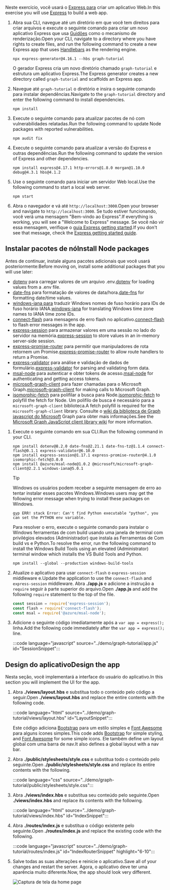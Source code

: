 <!-- markdownlint-disable MD002 MD041 -->

<span data-ttu-id="b8d30-101">Neste exercício, você usará o [Express para](http://expressjs.com/) criar um aplicativo Web.</span><span class="sxs-lookup"><span data-stu-id="b8d30-101">In this exercise you will use [Express](http://expressjs.com/) to build a web app.</span></span>

1. <span data-ttu-id="b8d30-102">Abra sua CLI, navegue até um diretório em que você tem direitos para criar arquivos e execute o seguinte comando para criar um novo aplicativo Express que usa [Guidões](http://handlebarsjs.com/) como o mecanismo de renderização.</span><span class="sxs-lookup"><span data-stu-id="b8d30-102">Open your CLI, navigate to a directory where you have rights to create files, and run the following command to create a new Express app that uses [Handlebars](http://handlebarsjs.com/) as the rendering engine.</span></span>

    ```Shell
    npx express-generator@4.16.1 --hbs graph-tutorial
    ```

    <span data-ttu-id="b8d30-103">O gerador Express cria um novo diretório chamado `graph-tutorial` e estrutura um aplicativo Express.</span><span class="sxs-lookup"><span data-stu-id="b8d30-103">The Express generator creates a new directory called `graph-tutorial` and scaffolds an Express app.</span></span>

1. <span data-ttu-id="b8d30-104">Navegue até `graph-tutorial` o diretório e insira o seguinte comando para instalar dependências.</span><span class="sxs-lookup"><span data-stu-id="b8d30-104">Navigate to the `graph-tutorial` directory and enter the following command to install dependencies.</span></span>

    ```Shell
    npm install
    ```

1. <span data-ttu-id="b8d30-105">Execute o seguinte comando para atualizar pacotes de nó com vulnerabilidades relatadas.</span><span class="sxs-lookup"><span data-stu-id="b8d30-105">Run the following command to update Node packages with reported vulnerabilities.</span></span>

    ```Shell
    npm audit fix
    ```

1. <span data-ttu-id="b8d30-106">Execute o seguinte comando para atualizar a versão do Express e outras dependências.</span><span class="sxs-lookup"><span data-stu-id="b8d30-106">Run the following command to update the version of Express and other dependencies.</span></span>

    ```Shell
    npm install express@4.17.1 http-errors@1.8.0 morgan@1.10.0 debug@4.3.1 hbs@4.1.2
    ```

1. <span data-ttu-id="b8d30-107">Use o seguinte comando para iniciar um servidor Web local.</span><span class="sxs-lookup"><span data-stu-id="b8d30-107">Use the following command to start a local web server.</span></span>

    ```Shell
    npm start
    ```

1. <span data-ttu-id="b8d30-108">Abra o navegador e vá até `http://localhost:3000`.</span><span class="sxs-lookup"><span data-stu-id="b8d30-108">Open your browser and navigate to `http://localhost:3000`.</span></span> <span data-ttu-id="b8d30-109">Se tudo estiver funcionando, você verá uma mensagem "Bem-vindo ao Express".</span><span class="sxs-lookup"><span data-stu-id="b8d30-109">If everything is working, you will see a "Welcome to Express" message.</span></span> <span data-ttu-id="b8d30-110">Se você não vir essa mensagem, verifique o [guia Express getting started](http://expressjs.com/starter/generator.html).</span><span class="sxs-lookup"><span data-stu-id="b8d30-110">If you don't see that message, check the [Express getting started guide](http://expressjs.com/starter/generator.html).</span></span>

## <a name="install-node-packages"></a><span data-ttu-id="b8d30-111">Instalar pacotes de nó</span><span class="sxs-lookup"><span data-stu-id="b8d30-111">Install Node packages</span></span>

<span data-ttu-id="b8d30-112">Antes de continuar, instale alguns pacotes adicionais que você usará posteriormente:</span><span class="sxs-lookup"><span data-stu-id="b8d30-112">Before moving on, install some additional packages that you will use later:</span></span>

- <span data-ttu-id="b8d30-113">[dotenv](https://github.com/motdotla/dotenv) para carregar valores de um arquivo .env.</span><span class="sxs-lookup"><span data-stu-id="b8d30-113">[dotenv](https://github.com/motdotla/dotenv) for loading values from a .env file.</span></span>
- <span data-ttu-id="b8d30-114">[date-fns](https://github.com/date-fns/date-fns) para formatação de valores de data/hora.</span><span class="sxs-lookup"><span data-stu-id="b8d30-114">[date-fns](https://github.com/date-fns/date-fns) for formatting date/time values.</span></span>
- <span data-ttu-id="b8d30-115">[windows-iana para](https://github.com/rubenillodo/windows-iana) traduzir Windows nomes de fuso horário para IDs de fuso horário IANA.</span><span class="sxs-lookup"><span data-stu-id="b8d30-115">[windows-iana](https://github.com/rubenillodo/windows-iana) for translating Windows time zone names to IANA time zone IDs.</span></span>
- <span data-ttu-id="b8d30-116">[connect-flash](https://github.com/jaredhanson/connect-flash) para mensagens de erro flash no aplicativo.</span><span class="sxs-lookup"><span data-stu-id="b8d30-116">[connect-flash](https://github.com/jaredhanson/connect-flash) to flash error messages in the app.</span></span>
- <span data-ttu-id="b8d30-117">[express-session](https://github.com/expressjs/session) para armazenar valores em uma sessão no lado do servidor na memória.</span><span class="sxs-lookup"><span data-stu-id="b8d30-117">[express-session](https://github.com/expressjs/session) to store values in an in-memory server-side session.</span></span>
- <span data-ttu-id="b8d30-118">[express-promise-router](https://github.com/express-promise-router/express-promise-router) para permitir que manipuladores de rota retornem um Promise.</span><span class="sxs-lookup"><span data-stu-id="b8d30-118">[express-promise-router](https://github.com/express-promise-router/express-promise-router) to allow route handlers to return a Promise.</span></span>
- <span data-ttu-id="b8d30-119">[express-validator](https://github.com/express-validator/express-validator) para análise e validação de dados de formulário.</span><span class="sxs-lookup"><span data-stu-id="b8d30-119">[express-validator](https://github.com/express-validator/express-validator) for parsing and validating form data.</span></span>
- <span data-ttu-id="b8d30-120">[msal-node](https://github.com/AzureAD/microsoft-authentication-library-for-js/tree/dev/lib/msal-node) para autenticar e obter tokens de acesso.</span><span class="sxs-lookup"><span data-stu-id="b8d30-120">[msal-node](https://github.com/AzureAD/microsoft-authentication-library-for-js/tree/dev/lib/msal-node) for authenticating and getting access tokens.</span></span>
- <span data-ttu-id="b8d30-121">[microsoft-graph-client](https://github.com/microsoftgraph/msgraph-sdk-javascript) para fazer chamadas para o Microsoft Graph.</span><span class="sxs-lookup"><span data-stu-id="b8d30-121">[microsoft-graph-client](https://github.com/microsoftgraph/msgraph-sdk-javascript) for making calls to Microsoft Graph.</span></span>
- <span data-ttu-id="b8d30-122">[isomorphic-fetch](https://github.com/matthew-andrews/isomorphic-fetch) para polifilar a busca para Node.</span><span class="sxs-lookup"><span data-stu-id="b8d30-122">[isomorphic-fetch](https://github.com/matthew-andrews/isomorphic-fetch) to polyfill the fetch for Node.</span></span> <span data-ttu-id="b8d30-123">Um polifilo de busca é necessário para a `microsoft-graph-client` biblioteca.</span><span class="sxs-lookup"><span data-stu-id="b8d30-123">A fetch polyfill is required for the `microsoft-graph-client` library.</span></span> <span data-ttu-id="b8d30-124">Consulte o [wiki da biblioteca de Graph javascript do Microsoft](https://github.com/microsoftgraph/msgraph-sdk-javascript/wiki/Migration-from-1.x.x-to-2.x.x#polyfill-only-when-required) Graph para obter mais informações.</span><span class="sxs-lookup"><span data-stu-id="b8d30-124">See the [Microsoft Graph JavaScript client library wiki](https://github.com/microsoftgraph/msgraph-sdk-javascript/wiki/Migration-from-1.x.x-to-2.x.x#polyfill-only-when-required) for more information.</span></span>

1. <span data-ttu-id="b8d30-125">Execute o seguinte comando em sua CLI.</span><span class="sxs-lookup"><span data-stu-id="b8d30-125">Run the following command in your CLI.</span></span>

    ```Shell
    npm install dotenv@8.2.0 date-fns@2.21.1 date-fns-tz@1.1.4 connect-flash@0.1.1 express-validator@6.10.0
    npm install express-session@1.17.1 express-promise-router@4.1.0 isomorphic-fetch@3.0.0
    npm install @azure/msal-node@1.0.2 @microsoft/microsoft-graph-client@2.2.1 windows-iana@5.0.1
    ```

    > [!TIP]
    > <span data-ttu-id="b8d30-126">Windows os usuários podem receber a seguinte mensagem de erro ao tentar instalar esses pacotes Windows.</span><span class="sxs-lookup"><span data-stu-id="b8d30-126">Windows users may get the following error message when trying to install these packages on Windows.</span></span>
    >
    > ```Shell
    > gyp ERR! stack Error: Can't find Python executable "python", you can set the PYTHON env variable.
    > ```
    >
    > <span data-ttu-id="b8d30-127">Para resolver o erro, execute o seguinte comando para instalar o Windows ferramentas de com build usando uma janela de terminal com privilégios elevados (Administrador) que instala as Ferramentas de Com build vs e Python.</span><span class="sxs-lookup"><span data-stu-id="b8d30-127">To resolve the error, run the following command to install the Windows Build Tools using an elevated (Administrator) terminal window which installs the VS Build Tools and Python.</span></span>
    >
    > ```Shell
    > npm install --global --production windows-build-tools
    > ```

1. <span data-ttu-id="b8d30-128">Atualize o aplicativo para usar `connect-flash` o `express-session` middleware e.</span><span class="sxs-lookup"><span data-stu-id="b8d30-128">Update the application to use the `connect-flash` and `express-session` middleware.</span></span> <span data-ttu-id="b8d30-129">Abra **./app.js** e adicione a instrução a `require` seguir à parte superior do arquivo.</span><span class="sxs-lookup"><span data-stu-id="b8d30-129">Open **./app.js** and add the following `require` statement to the top of the file.</span></span>

    ```javascript
    const session = require('express-session');
    const flash = require('connect-flash');
    const msal = require('@azure/msal-node');
    ```

1. <span data-ttu-id="b8d30-130">Adicione o seguinte código imediatamente após a `var app = express();` linha.</span><span class="sxs-lookup"><span data-stu-id="b8d30-130">Add the following code immediately after the `var app = express();` line.</span></span>

    :::code language="javascript" source="../demo/graph-tutorial/app.js" id="SessionSnippet":::

## <a name="design-the-app"></a><span data-ttu-id="b8d30-131">Design do aplicativo</span><span class="sxs-lookup"><span data-stu-id="b8d30-131">Design the app</span></span>

<span data-ttu-id="b8d30-132">Nesta seção, você implementará a interface do usuário do aplicativo.</span><span class="sxs-lookup"><span data-stu-id="b8d30-132">In this section you will implement the UI for the app.</span></span>

1. <span data-ttu-id="b8d30-133">Abra **./views/layout.hbs** e substitua todo o conteúdo pelo código a seguir.</span><span class="sxs-lookup"><span data-stu-id="b8d30-133">Open **./views/layout.hbs** and replace the entire contents with the following code.</span></span>

    :::code language="html" source="../demo/graph-tutorial/views/layout.hbs" id="LayoutSnippet":::

    <span data-ttu-id="b8d30-134">Este código adiciona [Bootstrap](http://getbootstrap.com/) para um estilo simples e [Font Awesome](https://fontawesome.com/) para alguns ícones simples.</span><span class="sxs-lookup"><span data-stu-id="b8d30-134">This code adds [Bootstrap](http://getbootstrap.com/) for simple styling, and [Font Awesome](https://fontawesome.com/) for some simple icons.</span></span> <span data-ttu-id="b8d30-135">Ele também define um layout global com uma barra de nav.</span><span class="sxs-lookup"><span data-stu-id="b8d30-135">It also defines a global layout with a nav bar.</span></span>

1. <span data-ttu-id="b8d30-136">Abra **./public/stylesheets/style.css** e substitua todo o conteúdo pelo seguinte.</span><span class="sxs-lookup"><span data-stu-id="b8d30-136">Open **./public/stylesheets/style.css** and replace its entire contents with the following.</span></span>

    :::code language="css" source="../demo/graph-tutorial/public/stylesheets/style.css":::

1. <span data-ttu-id="b8d30-137">Abra **./views/index.hbs** e substitua seu conteúdo pelo seguinte.</span><span class="sxs-lookup"><span data-stu-id="b8d30-137">Open **./views/index.hbs** and replace its contents with the following.</span></span>

    :::code language="html" source="../demo/graph-tutorial/views/index.hbs" id="IndexSnippet":::

1. <span data-ttu-id="b8d30-138">Abra **./routes/index.js** e substitua o código existente pelo seguinte.</span><span class="sxs-lookup"><span data-stu-id="b8d30-138">Open **./routes/index.js** and replace the existing code with the following.</span></span>

    :::code language="javascript" source="../demo/graph-tutorial/routes/index.js" id="IndexRouterSnippet" highlight="6-10":::

1. <span data-ttu-id="b8d30-139">Salve todas as suas alterações e reinicie o aplicativo.</span><span class="sxs-lookup"><span data-stu-id="b8d30-139">Save all of your changes and restart the server.</span></span> <span data-ttu-id="b8d30-140">Agora, o aplicativo deve ter uma aparência muito diferente.</span><span class="sxs-lookup"><span data-stu-id="b8d30-140">Now, the app should look very different.</span></span>

    ![Captura de tela da home page](./images/create-app-01.png)
